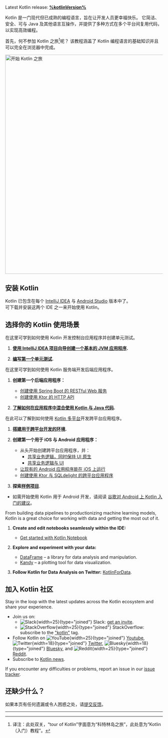 [//]: # (title: Kotlin 入门)

<tldr>
<p>Latest Kotlin release:<b> <a href="%kotlinLatestWhatsnew%">%kotlinVersion%</a></b></p>
</tldr>

Kotlin 是一门现代但已成熟的编程语言，旨在让开发人员更幸福快乐。
它简洁、安全、可与 Java 及其他语言互操作，并提供了多种方式在多个平台间复用代码，以实现高效编程。

首先，何不参加 Kotlin 之旅[^1]呢？ 该教程涵盖了 Kotlin 编程语言的基础知识并且可以<!--
-->完全在浏览器中完成。

<a href="kotlin-tour-welcome.md"><img src="start-kotlin-tour.svg" width="700" alt="开始 Kotlin 之旅" style="block"/></a>

## 安装 Kotlin

Kotlin 已包含在每个 [IntelliJ IDEA](https://www.jetbrains.com/idea/download/) 与 [Android Studio](https://developer.android.com/studio) 版本中了。  
可下载并安装这两个 IDE 之一来开始使用 Kotlin。

## 选择你的 Kotlin 使用场景
 
<tabs>

<tab id="console" title="控制台">

在这里可学到如何使用 Kotlin 开发控制台应用程序并创建单元测试。

1. **[使用 IntelliJ IDEA 项目向导创建一个基本的 JVM 应用程序](jvm-get-started.md).**

2. **[编写第一个单元测试](jvm-test-using-junit.md).**

</tab>

<tab id="backend" title="后端">

在这里可学到如何使用 Kotlin 服务端开发后端应用程序。

1. **创建第一个后端应用程序：**

     * [创建使用 Spring Boot 的 RESTful Web 服务](jvm-get-started-spring-boot.md)
     * [创建使用 Ktor 的 HTTP API](https://ktor.io/docs/creating-http-apis.html)

2. **[了解如何在应用程序中混合使用 Kotlin 与 Java 代码](mixing-java-kotlin-intellij.md).**

</tab>

<tab id="cross-platform-mobile" title="跨平台">

在此可以了解到如何使用 [Kotlin 多平台](multiplatform-intro.md)开发跨平台应用程序。

1. **[搭建用于跨平台开发的环境](https://www.jetbrains.com/help/kotlin-multiplatform-dev/multiplatform-setup.html).**

2. **创建第一个用于 iOS 与 Android 应用程序：**

   * 从头开始创建跨平台应用程序，并：
     * [共享业务逻辑，同时保持 UI 原生](https://www.jetbrains.com/help/kotlin-multiplatform-dev/multiplatform-create-first-app.html)
     * [共享业务逻辑与 UI](https://www.jetbrains.com/help/kotlin-multiplatform-dev/compose-multiplatform-create-first-app.html)
   * [让现有的 Android 应用程序能在 iOS 上运行](https://www.jetbrains.com/help/kotlin-multiplatform-dev/multiplatform-integrate-in-existing-app.html)
   * [创建使用 Ktor 与 SQLdelight 的跨平台应用程序](https://www.jetbrains.com/help/kotlin-multiplatform-dev/multiplatform-ktor-sqldelight.html)

3. **探索[样例项目](https://www.jetbrains.com/help/kotlin-multiplatform-dev/multiplatform-samples.html)**.

</tab>

<tab id="android" title="Android">

* 如需开始使用 Kotlin 用于 Android 开发，请阅读 [谷歌对 Android 上 Kotlin 入门的建议](https://developer.android.com/kotlin/get-started)。

</tab>

<tab id="data-analysis" title="数据分析">

From building data pipelines to productionizing machine learning models, Kotlin is a great choice for working with data and getting the most out of it.

1. **Create and edit notebooks seamlessly within the IDE:**

   * [Get started with Kotlin Notebook](get-started-with-kotlin-notebooks.md)

2. **Explore and experiment with your data:**

   * [DataFrame](https://kotlin.github.io/dataframe/overview.html) – a library for data analysis and manipulation.
   * [Kandy](https://kotlin.github.io/kandy/welcome.html) – a plotting tool for data visualization.

3. **Follow Kotlin for Data Analysis on Twitter:** [KotlinForData](http://twitter.com/KotlinForData).

</tab>

</tabs>

## 加入 Kotlin 社区

Stay in the loop with the latest updates across the Kotlin ecosystem and share your experience.

* Join us on:
  * ![Slack](slack.svg){width=25}{type="joined"} Slack: [get an invite](https://surveys.jetbrains.com/s3/kotlin-slack-sign-up).
  * ![StackOverflow](stackoverflow.svg){width=25}{type="joined"} StackOverflow: subscribe to the ["kotlin"](https://stackoverflow.com/questions/tagged/kotlin) tag.
* Follow Kotlin on ![YouTube](youtube.svg){width=25}{type="joined"} [Youtube](https://www.youtube.com/channel/UCP7uiEZIqci43m22KDl0sNw), ![Twitter](twitter.svg){width=18}{type="joined"} [Twitter](https://twitter.com/kotlin), ![Bluesky](bsky.svg){width=18}{type="joined"} [Bluesky](https://bsky.app/profile/kotlinlang.org), and ![Reddit](reddit.svg){width=25}{type="joined"} [Reddit](https://www.reddit.com/r/Kotlin/).
* Subscribe to [Kotlin news](https://info.jetbrains.com/kotlin-communication-center.html).

If you encounter any difficulties or problems, report an issue in our [issue tracker](https://youtrack.jetbrains.com/issues/KT).

## 还缺少什么？

如果本页有任何遗漏或令人困惑之处，请[提交反馈](https://surveys.hotjar.com/d82e82b0-00d9-44a7-b793-0611bf6189df)。

---

[^1]: 译注：此处双关，“tour of Kotlin”字面意为“科特林岛之旅”，此处意为“Kotlin（入门）教程”。
